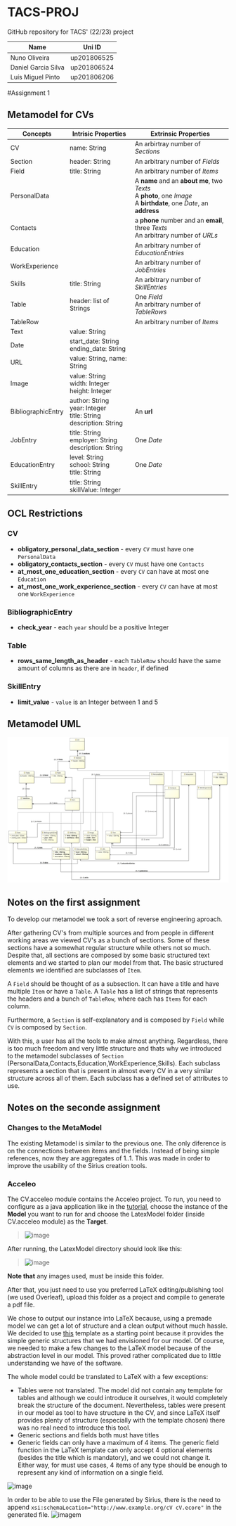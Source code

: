 # TACS-PROJ

GitHub repository for TACS' (22/23) project

|Name|Uni ID|
|----|------|
|Nuno Oliveira|up201806525|
|Daniel Garcia Silva|up201806524|
|Luís Miguel Pinto|up201806206|

#Assignment 1

## Metamodel for CVs

Concepts|Intrisic Properties|Extrinsic Properties
-|-|-
CV | name: String | An arbirtray number of *Sections*  
Section | header: String | An arbitrary number of *Fields*
Field | title: String | An arbitrary number of *Items*
PersonalData | | A **name** and an **about me**, two *Texts* <br> A **photo**, one *Image* <br> A **birthdate**, one *Date*, an **address**
Contacts | | a **phone** number and an **email**, three *Texts* <br> An arbitrary number of *URLs*
Education | | An arbitrary number of *EducationEntries*
WorkExperience | | An arbitrary number of *JobEntries*
Skills | title: String | An arbitrary number of *SkillEntries*
Table | header: list of Strings | One *Field* <br> An arbitrary number of *TableRows*
TableRow | | An arbitrary number of *Items*
Text | value: String |
Date | start_date: String <br> ending_date: String |
URL | value: String, name: String|
Image | value: String <br> width: Integer <br> height: Integer |
BibliographicEntry | author: String <br> year: Integer <br> title: String <br> description: String | An **url**|
JobEntry | title: String <br> employer: String <br> description: String | One *Date*
EducationEntry | level: String <br> school: String <br> title: String | One *Date*
SkillEntry | title: String <br> skillValue: Integer |

## OCL Restrictions

### CV

- **obligatory_personal_data_section** - every ``CV`` must have one ``PersonalData``
- **obligatory_contacts_section** - every ``CV`` must have one ``Contacts``
- **at_most_one_education_section** - every ``CV`` can have at most one ``Education``
- **at_most_one_work_experience_section** - every ``CV`` can have at most one ``WorkExperience``

### BibliographicEntry

- **check_year** - each ``year`` should be a positive Integer

### Table

- **rows_same_length_as_header** - each ``TableRow`` should have the same amount of columns as there are in ``header``, if defined

### SkillEntry

- **limit_value** - ``value`` is an Integer between 1 and 5

## Metamodel UML
![metamodel](img/metamodel_a1.jpg)

## Notes on the first assignment

To develop our metamodel we took a sort of reverse engineering aproach. 

After gathering CV's from multiple sources and from people in different working areas we viewed CV's as a bunch of sections. Some of these sections have a somewhat regular structure while others not so much. Despite that, all sections are composed by some basic structured text elements and we started to plan our model from that. The basic structured elements we identified are subclasses of ``Item``.

A ``Field`` should be thought of as a subsection. It can have a title and have multiple ``Item`` or have a ``Table``. A ``Table`` has a list of strings that represents the headers and a bunch of ``TableRow``, where each has ``Items`` for each column.

Furthermore, a ``Section`` is self-explanatory and is composed by ``Field`` while ``CV`` is composed by ``Section``. 

With this, a user has all the tools to make almost anything. Regardless, there is too much freedom and very little structure and thats why we introduced to the metamodel subclasses of ``Section`` (PersonalData,Contacts,Education,WorkExperience,Skills). Each subclass represents a section that is present in almost every CV in a very similar structure across all of them. Each subclass has a defined set of attributes to use.

## Notes on the seconde assignment

### Changes to the MetaModel
The existing Metamodel is similar to the previous one. The only diference is on the connections between items and the fields. Instead of being simple references, now they are aggregates of 1..1. This was made in order to improve the usability of the Sirius creation tools.

### Acceleo
The CV.acceleo module contains the Acceleo project. To run, you need to configure as a java application like in the [tutorial](https://wiki.eclipse.org/Acceleo/Getting_Started), choose the instance of the **Model** you want to run for and choose the LatexModel folder (inside CV.acceleo module) as the **Target**.

> ![image](https://user-images.githubusercontent.com/50016564/210088399-7008f634-bb1f-4afe-acf7-e4f4d4929f68.png)

After running, the LatexModel directory should look like this:

> ![image](https://user-images.githubusercontent.com/50016564/210090383-1e9f52c8-0015-4d08-bfd0-386c3fa6203c.png)

**Note that** any images used, must be inside this folder.

After that, you just need to use you preferred LaTeX editing/publishing tool (we used Overleaf), upload this folder as a project and compile to generate a pdf file.

We chose to output our instance into LaTeX because, using a premade model we can get a lot of structure and a clean output without much hassle. We decided to use [this](https://www.overleaf.com/latex/templates/lean-latex-resume/sjbtgfrzjkdw) template as a starting point because it provides the simple generic structures that we had envisioned for our model.
Of course, we needed to make a few changes to the LaTeX model because of the abstraction level in our model. This proved rather complicated due to little understanding we have of the software.

The whole model could be translated to LaTeX with a few exceptions:
- Tables were not translated. The model did not contain any template for tables and although we could introduce it ourselves, it would completely break the structure of the document. Nevertheless, tables were present in our model as tool to have structure in the CV, and since LaTeX itself provides plenty of structure (especially with the template chosen) there was no real need to introduce this tool.
- Generic sections and fields both must have titles
- Generic fields can only have a maximum of 4 items. The generic field function in the LaTeX template can only accept 4 optional elements (besides the title which is mandatory), and we could not change it. Either way, for must use cases, 4 items of any type should be enough to represent any kind of information on a single field.

![image](https://user-images.githubusercontent.com/50016564/210089436-a1ddf3f2-2add-454a-9f80-0f030023290d.png)

In order to be able to use the File generated by Sirius, there is the need to append ```xsi:schemaLocation="http://www.example.org/cV cV.ecore"``` in the generated file. 
![imagem](https://user-images.githubusercontent.com/28635230/210102517-285b7fb9-8d56-4bb8-967a-d41bad2732f2.png)

